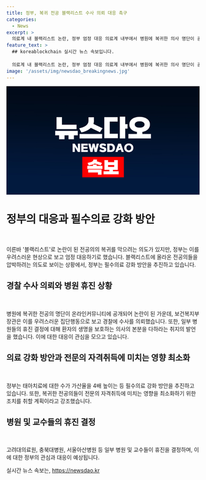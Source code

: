 ```yaml
---
title: 정부, 복귀 전공 블랙리스트 수사 의뢰 대응 촉구
categories:
  - News
excerpt: >
  의료계 내 블랙리스트 논란, 정부 엄정 대응 의료계 내부에서 병원에 복귀한 의사 명단이 공개되어 논란이 되고 있습니다. 보건복지부 장관은 이를 우려스러운 현상으로 지적하며 경찰에 수사를 의뢰했습니다. 미복귀 전공의에 대한 정부 처분이 임박하자, 복귀를 망설이는 의사들을 압박하려는 것으로 보입니다. 이에 정부는 필수의료 강화 정책을 추진하고, 태아치료 수가 등을 높이고, 전문의 자격 영향을 최소화하기로 하였습니다. 또한, 일부 병원의 휴진 조처에 대해 환자 생명을 보호해야 한다는 취지로 지적하였습니다. SBS Biz 서주연입니다. [홈페이지 = https://url.kr/9pghjn]
feature_text: >
  ## koreablockchain 실시간 뉴스 속보입니다.

  의료계 내 블랙리스트 논란, 정부 엄정 대응 의료계 내부에서 병원에 복귀한 의사 명단이 공개되어 논란이 되고 있습니다. 보건복지부 장관은 이를 우려스러운 현상으로 지적하며 경찰에 수사를 의뢰했습니다. 미복귀 전공의에 대한 정부 처분이 임박하자, 복귀를 망설이는 의사들을 압박하려는 것으로 보입니다. 이에 정부는 필수의료 강화 정책을 추진하고, 태아치료 수가 등을 높이고, 전문의 자격 영향을 최소화하기로 하였습니다. 또한, 일부 병원의 휴진 조처에 대해 환자 생명을 보호해야 한다는 취지로 지적하였습니다. SBS Biz 서주연입니다. [홈페이지 = https://url.kr/9pghjn]
image: '/assets/img/newsdao_breakingnews.jpg'
---
```


<p><img src="/assets/img/newsdao_breakingnews.jpg" alt="koreablockchain 속보" /></p>

<h1>정부의 대응과 필수의료 강화 방안</h1>

<p data-ke-size="size16">&nbsp;</p>

<p>이른바 '블랙리스트'로 논란이 된 전공의의 복귀를 막으려는 의도가 있지만, 정부는 이를 우려스러운 현상으로 보고 엄정 대응하기로 했습니다. 블랙리스트에 올라온 전공의들을 압박하려는 의도로 보이는 상황에서, 정부는 필수의료 강화 방안을 추진하고 있습니다.</p></p>

<h2 data-ke-size="size26">경찰 수사 의뢰와 병원 휴진 상황</h2>

<p data-ke-size="size16">&nbsp;</p>

<p>병원에 복귀한 전공의 명단이 온라인커뮤니티에 공개되어 논란이 된 가운데, 보건복지부 장관은 이를 우려스러운 집단행동으로 보고 경찰에 수사를 의뢰했습니다. 또한, 일부 병원들의 휴진 결정에 대해 환자의 생명을 보호하는 의사의 본분을 다하라는 취지의 발언을 했습니다. 이에 대한 대응이 관심을 모으고 있습니다.</p></p>

<h2 data-ke-size="size26">의료 강화 방안과 전문의 자격취득에 미치는 영향 최소화</h2>

<p data-ke-size="size16">&nbsp;</p>

<p>정부는 태아치료에 대한 수가 가산율을 4배 높이는 등 필수의료 강화 방안을 추진하고 있습니다. 또한, 복귀한 전공의들이 전문의 자격취득에 미치는 영향을 최소화하기 위한 조치를 취할 계획이라고 강조했습니다.</p></p>

<h2 data-ke-size="size26">병원 및 교수들의 휴진 결정</h2>

<p data-ke-size="size16">&nbsp;</p>

<p>고려대의료원, 충북대병원, 서울아산병원 등 일부 병원 및 교수들이 휴진을 결정하며, 이에 대한 정부의 관심과 대응이 예상됩니다.</p></p>
실시간 뉴스 속보는, <a href="https://newsdao.kr" rel="dofollow">https://newsdao.kr</a>


